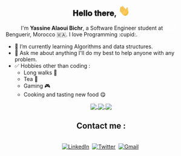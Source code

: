 <div align="center">
<h2> 𝐇𝐞𝐥𝐥𝐨 𝐭𝐡𝐞𝐫𝐞, <img src="https://github.com/yassine-alaoui/yassine-alaoui/blob/main/src/Hi.gif" width="30px"></h2>
</div>
<p align=”justify” style="text-indent:40px;">I'm <b>Yassine Alaoui Bichr</b>, a Software Engineer student at <a style="text-decoration: underline;
color: white" href="https://1337.ma/en/"> 1337</a> Benguerir, Morocco 🇲🇦.
I love Programming :cupid:.
</p>

* 🌱 I’m currently learning Algorithms and data structures.
* 💬 Ask me about anything I'll do my best to help anyone with any problem.
* :white_check_mark: Hobbies other than coding :
  * Long walks :runner:
  * Tea :tea:
  * Gaming :video_game:
  * Cooking and tasting new food :yum:

<p align="center">
<a href="https://github.com/yassine-alaoui/github-readme-stats">
  <img align="center" src="https://github-readme-stats.vercel.app/api/top-langs/?username=yassine-alaoui&theme=dark" />
</a>
<a href="https://github.com/yassine-alaoui/convoychat">
  <img align="center" src="https://github-readme-stats.vercel.app/api?username=yassine-alaoui&show_icons=true&theme=dark&count_private=true" />
</a>
<a href="https://github.com/yassine-alaoui/convoychat">
  <img align="center" src="https://1337-readme.vercel.app/api/profile?cursus=42cursus&dark=true&login=yaalaoui" />
</a>
</p>
<div align="center">
<h2> <b>Contact me :</b> </h2>
<br>
<a href="https://www.linkedin.com/in/yassine-alaoui-bichr/"><img src="https://img.shields.io/badge/linkedin-%230077B5.svg?&style=for-the-badge&logo=linkedin&logoColor=white" alt="LinkedIn" /></a>&nbsp;
<a href="https://twitter.com/alaoui_bichr"><img src="https://img.shields.io/badge/Twitter-1DA1F2?style=for-the-badge&logo=twitter&logoColor=white" alt="Twitter" /></a>&nbsp;
<a href="mailto:alaoui6b@gmail.com?subject=Hola%20Jiji"><img src="https://img.shields.io/badge/gmail-%23D14836.svg?&style=for-the-badge&logo=gmail&logoColor=white" alt="Gmail"/></a>&nbsp;
</div>
